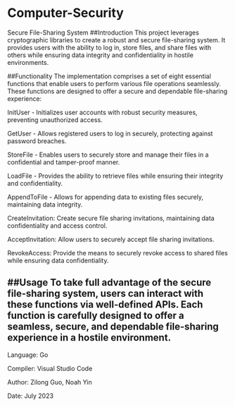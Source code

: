 # Computer-Security

Secure File-Sharing System
##Introduction
This project leverages cryptographic libraries to create a robust and secure file-sharing system. It provides users with the ability to log in, store files, and share files with others while ensuring data integrity and confidentiality in hostile environments.

##Functionality
The implementation comprises a set of eight essential functions that enable users to perform various file operations seamlessly. These functions are designed to offer a secure and dependable file-sharing experience:

InitUser - Initializes user accounts with robust security measures, preventing unauthorized access.

GetUser - Allows registered users to log in securely, protecting against password breaches.

StoreFile - Enables users to securely store and manage their files in a confidential and tamper-proof manner.

LoadFile - Provides the ability to retrieve files while ensuring their integrity and confidentiality.

AppendToFile - Allows for appending data to existing files securely, maintaining data integrity.

CreateInvitation: Create secure file sharing invitations, maintaining data confidentiality and access control.

AcceptInvitation: Allow users to securely accept file sharing invitations.

RevokeAccess: Provide the means to securely revoke access to shared files while ensuring data confidentiality.

##Usage
To take full advantage of the secure file-sharing system, users can interact with these functions via well-defined APIs. Each function is carefully designed to offer a seamless, secure, and dependable file-sharing experience in a hostile environment.
---
Language: Go

Compiler: Visual Studio Code

Author: Zilong Guo, Noah Yin

Date: July 2023


 
